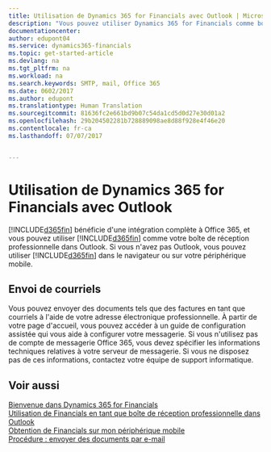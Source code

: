 ```yaml
---
title: Utilisation de Dynamics 365 for Financials avec Outlook | Microsoft Docs
description: "Vous pouvez utiliser Dynamics 365 for Financials comme boîte de réception professionnelle dans Outlook car il est intégré à Office 365, cependant, vous pouvez également l'utiliser sans Outlook dans un navigateur ou sur votre périphérique mobile."
documentationcenter: 
author: edupont04
ms.service: dynamics365-financials
ms.topic: get-started-article
ms.devlang: na
ms.tgt_pltfrm: na
ms.workload: na
ms.search.keywords: SMTP, mail, Office 365
ms.date: 0602/2017
ms.author: edupont
ms.translationtype: Human Translation
ms.sourcegitcommit: 81636fc2e661bd9b07c54da1cd5d0d27e30d01a2
ms.openlocfilehash: 29b204502281b728889098ae8d88f928e4f46e20
ms.contentlocale: fr-ca
ms.lasthandoff: 07/07/2017


---
```

# <a name="using-dynamics-365-for-financials-without-outlook"></a>Utilisation de Dynamics 365 for Financials avec Outlook
[!INCLUDE[d365fin](includes/d365fin_md.md)] bénéficie d'une intégration complète à Office 365, et vous pouvez utiliser [!INCLUDE[d365fin](includes/d365fin_md.md)] comme votre boîte de réception professionnelle dans Outlook. Si vous n'avez pas Outlook, vous pouvez utiliser [!INCLUDE[d365fin](includes/d365fin_md.md)] dans le navigateur ou sur votre périphérique mobile.  

## <a name="sending-email"></a>Envoi de courriels
Vous pouvez envoyer des documents tels que des factures en tant que courriels à l'aide de votre adresse électronique professionnelle. À partir de votre page d'accueil, vous pouvez accéder à un guide de configuration assistée qui vous aide à configurer votre messagerie. Si vous n'utilisez pas de compte de messagerie Office 365, vous devez spécifier les informations techniques relatives à votre serveur de messagerie. Si vous ne disposez pas de ces informations, contactez votre équipe de support informatique.  


## <a name="see-also"></a>Voir aussi
[Bienvenue dans Dynamics 365 for Financials](index.md)  
[Utilisation de Financials en tant que boîte de réception professionnelle dans Outlook](madeira-outlook.md)  
[Obtention de Financials sur mon périphérique mobile](install-mobile-app.md)  
[Procédure : envoyer des documents par e-mail](ui-how-send-documents-email.md)

